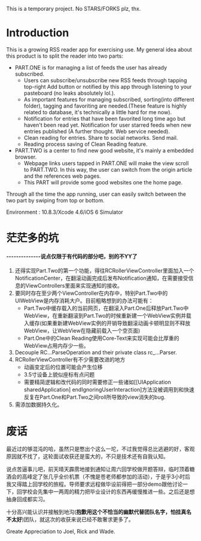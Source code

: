 This is a temporary project. No STARS/FORKS plz, thx.

# Introduction

This is a growing RSS reader app for exercising use. My general idea about this product is to split the reader into two parts: 

* PART.ONE is for managing a list of feeds the user has already subscribed.
	* Users can subscribe/unsubscribe new RSS feeds through tapping top-right Add button or notified by this app through listening to your pasteboard (no leaks absolutely lol.).
	* As important features for managing subscribed, sorting(into different folder),  tagging and favoriting are needed.(These feature is highly related to database, it's technically a little hard for me now).
	* Notification for entries that have been favorited long time ago but haven't been read yet. Notification for user starred feeds when new entries published (A further thought. Web service needed).
	* Clean reading for entries. Share to social networks. Send mail.
	* Reading process saving of Clean Reading feature.
* PART.TWO is a center to find new good website, it's mainly a embedded browser.
	* Webpage links users tapped in PART.ONE will make the view scroll to PART.TWO. In this way, the user can switch from the origin article and the references web pages.
	* This PART will provide some good websites one the home page.

Through all the time the app running, user can easily switch between the two part by swiping from top or bottom.

Environment : 10.8.3/Xcode 4.6/iOS 6 Simulator

# 茫茫多的坑

#### --------------说点仅限于有代码的部分吧，别的不YY了

1. 还得实现Part.Two的第一个功能，得往RCRollerViewController里面加入一个NotificationCenter，在翻滚动画完成后发布Notification通知，在需要接受信息的ViewControllers里面来实现通知的接收。
2. 要同时存在至少两个ViewController在内存中，特别Part.Two中的UIWebView是内存消耗大户。目前粗略想到的办法可能有：
	* Part.Two中缓存载入的当前网页，在翻滚入Part.One后释放Part.Two中WebView，在重新翻滚到Part.Two的时候重新建一个WebView实例并载入缓存(如果重新建WebView实例的开销导致翻滚动画卡顿明显则不释放WebView，让WebView在隐藏前载入一个空页面)
	* Part.One中的Clean Reading使用Core-Text来实现可能会比厚重的WebView占用内存少一些。
3. Decouple RC…ParseOperation and their private class rc_…Parser.
4. RCRollerViewController有不少需要改进的地方
	* 动画变定后的位置可能会产生位移
	* 3.5寸设备上貌似座标有点问题
	* 需要精简逻辑和改代码的同时需要修正一些诸如[[UIApplication sharedApplication] endIgnoringUserInteraction]方法没被调用到和快速反复在Part.One和Part.Two之间roll所导致的view消失的bug.
5. 需添加数据持久化。

# 废话

最近过的够混沌的哈，虽然只是憋出个这么一坨，不过我觉得总比逃避的好，客观原因就不找了，这轮面试收获还是蛮大的，不只是技术还有自我认知。

说点苦逼事儿吧，前天晴天霹雳地接到通知让周六回学校做开题答辩，临时顶着糖酒会的高峰定了张几乎全价机票（不愧是苍老师都参加的活动），于是乎3小时后我又得踏上回学校的旅程。导师要求远程做毕设前得把一部分demo跟他讨论一下，回学校会先集中一两周的精力把毕业设计的东西再缓慢推进一些。之后还是想抽身回成都实习。

十分高兴能认识并接触到地沟(**抱歉用这个不恰当的幽默代替团队名字，怕挂真名不太好**)团队，就这次的收获来说已经不敢奢求更多了。

Greate Appreciation to Joel, Rick and Wade.
